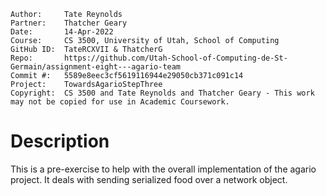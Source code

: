 ```
Author:     Tate Reynolds
Partner:    Thatcher Geary
Date:       14-Apr-2022
Course:     CS 3500, University of Utah, School of Computing
GitHub ID:  TateRCXVII & ThatcherG
Repo:       https://github.com/Utah-School-of-Computing-de-St-Germain/assignment-eight---agario-team
Commit #:   5589e8eec3cf5619116944e29050cb371c091c14
Project:    TowardsAgarioStepThree
Copyright:  CS 3500 and Tate Reynolds and Thatcher Geary - This work may not be copied for use in Academic Coursework.
```

# Description
This is a pre-exercise to help with the overall implementation of the agario project. It deals with sending serialized food over a network object.
